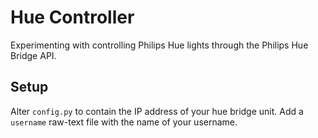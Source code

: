 # Hue Controller

Experimenting with controlling Philips Hue lights through the Philips Hue Bridge API.

## Setup
Alter `config.py` to contain the IP address of your hue bridge unit.
Add a `username` raw-text file with the name of your username.
